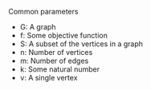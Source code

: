 Common parameters

- G: A graph
- f: Some objective function
- S: A subset of the vertices in a graph
- n: Number of vertices
- m: Number of edges
- k: Some natural number
- v: A single vertex